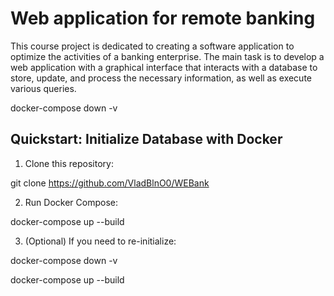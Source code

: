 # Web application for remote banking

This course project is dedicated to creating a software application to optimize the activities of a banking enterprise.
The main task is to develop a web application with a graphical interface that interacts with a database to store, update, and process the
necessary information, as well as execute various queries.

docker-compose down -v
## Quickstart: Initialize Database with Docker

1. Clone this repository:

git clone https://github.com/VladBlnO0/WEBank

2. Run Docker Compose:

docker-compose up --build

3. (Optional) If you need to re-initialize:

docker-compose down -v

docker-compose up --build
